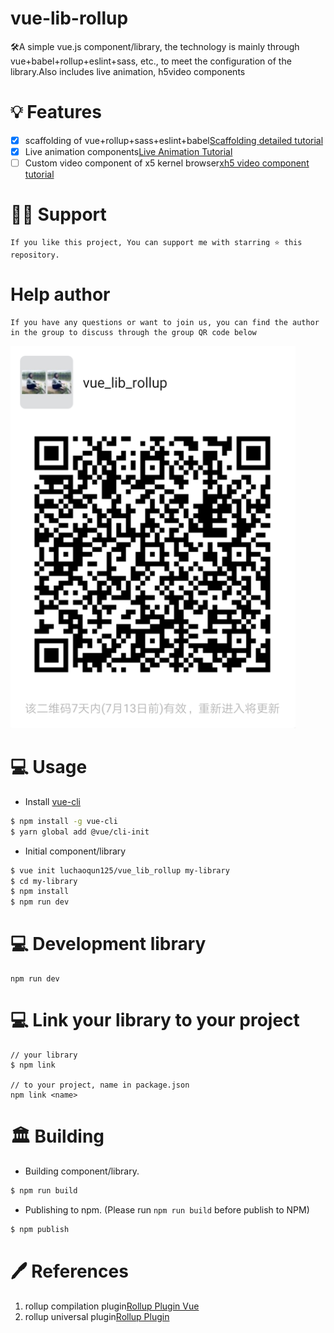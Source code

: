 # vue-lib-rollup

🛠A simple vue.js component/library, the technology is mainly through vue+babel+rollup+eslint+sass, etc., to meet the configuration of the library.Also includes live animation, h5video components

# 💡 Features

- [x] scaffolding of vue+rollup+sass+eslint+babel[Scaffolding detailed tutorial](https://github.com/luchaoqun125/vue_lib_rollup/blob/master/template/docs/scaffolding.md)
- [x] Live animation components[Live Animation Tutorial](https://github.com/luchaoqun125/vue_lib_rollup/blob/master/template/docs/live-animation.md)
- [ ] Custom video component of x5 kernel browser[xh5 video component tutorial](https://github.com/luchaoqun125/vue_lib_rollup/blob/master/template/docs/xh5-video.md)

# 🙏🏻 Support

```
If you like this project, You can support me with starring ⭐ this repository.
```

# Help author
```
If you have any questions or want to join us, you can find the author in the group to discuss through the group QR code below
```
![加入群聊](./template/docs/image/wechat_ma.png)

# 💻 Usage

- Install [vue-cli](https://github.com/vuejs/vue-cli)

```bash
$ npm install -g vue-cli
$ yarn global add @vue/cli-init
```

- Initial component/library

```bash
$ vue init luchaoqun125/vue_lib_rollup my-library
$ cd my-library
$ npm install
$ npm run dev
```

# 💻 Development library

```
npm run dev
```

# 💻 Link your library to your project

```
// your library
$ npm link

// to your project, name in package.json
npm link <name>
```

# 🏛 Building

- Building component/library.

```bash
$ npm run build
```

- Publishing to npm. (Please run `npm run build` before publish to NPM)

```bash
$ npm publish
```

# 🖊 References
1. rollup compilation plugin[Rollup Plugin Vue](https://rollup-plugin-vue.vuejs.org/)
2. rollup universal plugin[Rollup Plugin](https://github.com/rollup/plugins)